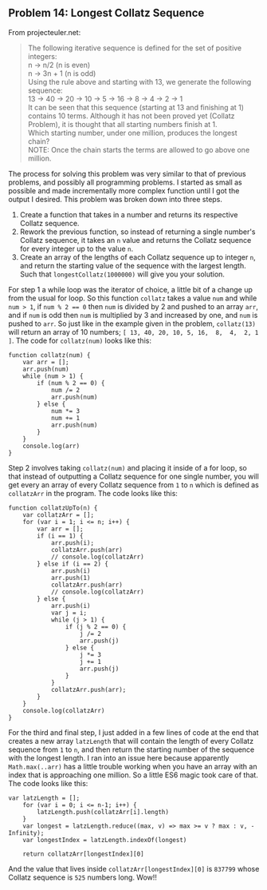 ## Problem 14: Longest Collatz Sequence
From projecteuler.net:
>The following iterative sequence is defined for the set of positive integers:  
n → n/2 (n is even)  
n → 3n + 1 (n is odd)  
Using the rule above and starting with 13, we generate the following sequence:  
13 → 40 → 20 → 10 → 5 → 16 → 8 → 4 → 2 → 1  
It can be seen that this sequence (starting at 13 and finishing at 1) contains 10 terms. Although it has not been proved yet (Collatz Problem), it is thought that all starting numbers finish at 1.  
Which starting number, under one million, produces the longest chain?  
NOTE: Once the chain starts the terms are allowed to go above one million.

The process for solving this problem was very similar to that of previous problems, and possibly all programming problems. I started as small as possible and made incrementally more complex function until I got the output I desired. This problem was broken down into three steps.

1. Create a function that takes in a number and returns its respective Collatz sequence.
2. Rework the previous function, so instead of returning a single number's Collatz sequence, it takes an `n` value and returns the Collatz sequence for every integer up to the value `n`.
3. Create an array of the lengths of each Collatz sequence up to integer `n`, and return the starting value of the sequence with the largest length. Such that `longestCollatz(1000000)` will give you your solution.

For step 1 a while loop was the iterator of choice, a little bit of a change up from the usual for loop. So this function `collatz` takes a value `num` and while `num > 1`, if `num % 2 == 0` then `num` is divided by 2 and pushed to an array `arr`, and if `num` is odd then `num` is multiplied by 3 and increased by one, and `num` is pushed to `arr`. So just like in the example given in the problem, `collatz(13)` will return an array of 10 numbers; `[ 13, 40, 20, 10, 5, 16,  8,  4,  2, 1 ]`. The code for `collatz(num)` looks like this:
```
function collatz(num) {
    var arr = [];
    arr.push(num)
    while (num > 1) {
        if (num % 2 == 0) {
            num /= 2
            arr.push(num)
        } else {
            num *= 3 
            num += 1
            arr.push(num)
        } 
    }
    console.log(arr)
}
```

Step 2 involves taking `collatz(num)` and placing it inside of a for loop, so that instead of outputting a Collatz sequence for one single number, you will get every an array of every Collatz sequence from `1` to `n` which is defined as `collatzArr` in the program. The code looks like this:
```
function collatzUpTo(n) {
    var collatzArr = [];
    for (var i = 1; i <= n; i++) {
        var arr = [];
        if (i == 1) {
            arr.push(i);
            collatzArr.push(arr)
            // console.log(collatzArr)
        } else if (i == 2) {
            arr.push(i)
            arr.push(1)
            collatzArr.push(arr)
            // console.log(collatzArr)
        } else {
            arr.push(i)
            var j = i;
            while (j > 1) {
                if (j % 2 == 0) {
                    j /= 2
                    arr.push(j)
                } else {
                    j *= 3 
                    j += 1
                    arr.push(j)
                } 
            }
            collatzArr.push(arr); 
        }
    }
    console.log(collatzArr)
}
```

For the third and final step, I just added in a few lines of code at the end that creates a new array `latzLength` that will contain the length of every Collatz sequence from `1` to `n`, and then return the starting number of the sequence with the longest length. I ran into an issue here because apparently `Math.max(..arr)` has a little trouble working when you have an array with an index that is approaching one million. So a little ES6 magic took care of that. The code looks like this:
```
var latzLength = [];
    for (var i = 0; i <= n-1; i++) {
        latzLength.push(collatzArr[i].length)
    }
    var longest = latzLength.reduce((max, v) => max >= v ? max : v, -Infinity);
    var longestIndex = latzLength.indexOf(longest)
    
    return collatzArr[longestIndex][0]
```
And the value that lives inside `collatzArr[longestIndex][0]` is `837799` whose Collatz sequence is `525` numbers long. Wow!!